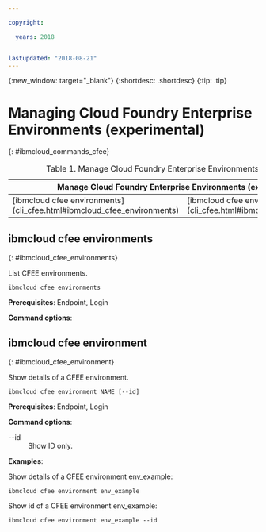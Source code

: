 ```yaml
---

copyright:

  years: 2018


lastupdated: "2018-08-21"
---
```


{:new_window: target="_blank"}
{:shortdesc: .shortdesc}
{:tip: .tip}

# Managing Cloud Foundry Enterprise Environments (experimental)
{: #ibmcloud_commands_cfee}

<table summary="Manage Cloud Foundry Enterprise Environments (experimental)">
<caption>Table 1. Manage Cloud Foundry Enterprise Environments (experimental)</caption>
 <thead>
 <th colspan="5">Manage Cloud Foundry Enterprise Environments (experimental)</th>
 </thead>
 <tbody>
 <tr>
 <td>[ibmcloud cfee environments](cli_cfee.html#ibmcloud_cfee_environments)</td>
 <td>[ibmcloud cfee environment](cli_cfee.html#ibmcloud_cfee_environment)</td>
 </tr>
 </tbody>
 </table>

 ## ibmcloud cfee environments
{: #ibmcloud_cfee_environments}

List CFEE environments.

```
ibmcloud cfee environments
```

<strong>Prerequisites</strong>:  Endpoint, Login

<strong>Command options</strong>:

## ibmcloud cfee environment
{: #ibmcloud_cfee_environment}

Show details of a CFEE environment.

```
ibmcloud cfee environment NAME [--id]
```

<strong>Prerequisites</strong>:  Endpoint, Login

<strong>Command options</strong>:
  <dl>
   <dt>--id</dt>
   <dd>Show ID only.</dd>
  </dl>

<strong>Examples</strong>:

Show details of a CFEE environment env_example:

```
ibmcloud cfee environment env_example
```

Show id of a CFEE environment env_example:

```
ibmcloud cfee environment env_example --id
```
